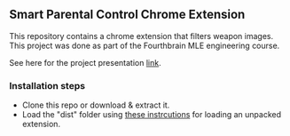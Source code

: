 ## Smart Parental Control Chrome Extension

This repository contains a chrome extension that filters weapon images.
This project was done as part of the Fourthbrain MLE engineering course. 

See here for the project presentation [link](https://docs.google.com/presentation/d/1mU8lbaVltA_9FDzoAoCLze2GTrSWDbSwZTlIhqDwRoE/edit?usp=sharing).

### Installation steps
* Clone this repo or download & extract it.
* Load the "dist" folder using [these instrcutions](https://developer.chrome.com/docs/extensions/mv3/getstarted/development-basics/#load-unpacked) for loading an unpacked extension.

